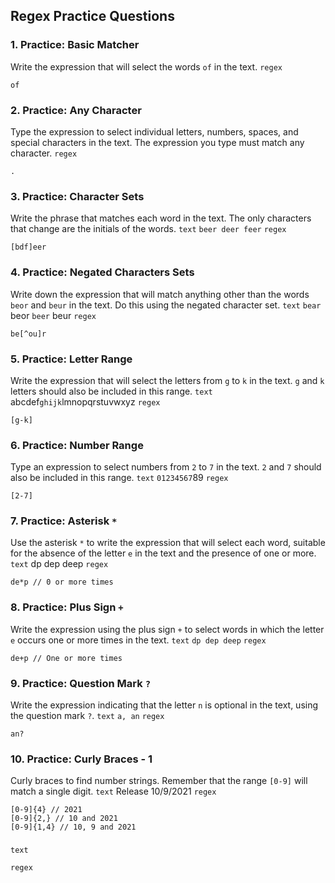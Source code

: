 ## Regex Practice Questions

### 1. Practice: Basic Matcher
Write the expression that will select the words `of` in the text.
`regex`
```regex
of
```

### 2. Practice: Any Character
Type the expression to select individual letters, numbers, spaces, and special characters in the text. The expression you type must match any character.
`regex`
```regex
.
```

### 3. Practice: Character Sets
Write the phrase that matches each word in the text. The only characters that change are the initials of the words.
`text`
`beer deer feer`
`regex`
```regex
[bdf]eer
```

### 4. Practice: Negated Characters Sets
Write down the expression that will match anything other than the words `beor` and `beur` in the text. Do this using the negated character set.
`text`
`bear` beor `beer` beur
`regex`
```regex
be[^ou]r
```

### 5. Practice: Letter Range
Write the expression that will select the letters from `g` to `k` in the text.
`g` and `k` letters should also be included in this range.
`text`
abcdef`ghijk`lmnopqrstuvwxyz
`regex`
```regex
[g-k]
```

### 6. Practice: Number Range
Type an expression to select numbers from `2` to `7` in the text.
`2` and `7` should also be included in this range.
`text`
`01234567`89
`regex`
```regex
[2-7]
```
### 7. Practice: Asterisk `*`
Use the asterisk `*` to write the expression that will select each word, suitable for the absence of the letter `e` in the text and the presence of one or more.
`text`
dp dep deep
`regex`
```regex
de*p // 0 or more times
```

### 8. Practice: Plus Sign `+`
Write the expression using the plus sign `+` to select words in which the letter `e` occurs one or more times in the text.
`text`
`dp dep deep`
`regex`
```regex
de+p // One or more times
```

### 9. Practice: Question Mark `?`
Write the expression indicating that the letter `n` is optional in the text, using the question mark `?`.
`text`
`a, an`
`regex`
```regex
an?
```
### 10. Practice: Curly Braces - 1
Curly braces to find number strings. Remember that the range `[0-9]` will match a single digit.
`text`
Release 10/9/2021
`regex`
```regex
[0-9]{4} // 2021
[0-9]{2,} // 10 and 2021
[0-9]{1,4} // 10, 9 and 2021
```

###

`text`

`regex`
```regex

```
